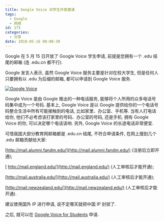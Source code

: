 ```yaml
---
title: Google Voice 对学生开放邀请
tags:
  - Google
  - 网络
id: 175
categories:
  - 分享
date: 2010-05-16 08:00:30
---
```


Google 在 5 月 15 日开放了 Google Voice 学生申请, 前提是您拥有一个 .edu 结尾的邮箱 (连 .edu.cn 都不行).

Google 发言人表示, 虽然 Google Voice 服务主要是针对在校大学生, 但是任何人只要拥有以 .edu 为后缀的邮箱, 都可以申请到 Google Voice 服务.

[![Google Voice](http://img.beamnote.com/2010/Google-Voice.jpg)](http://img.beamnote.com/2010/Google-Voice.jpg)<!-- more -->

Google Voice 是由 Google 推出的一种电话服务, 能够将个人所用的众多电话号码集中成为一个号码. 基本上, Google Voice 是以 Google 提供给你的一个电话号码整合生活中所有可能接触到的电话, 比如家里、办公室、手机等. 当有人打电话给你, 他们不必考虑该打家里的号码、办公室的号码, 还是手机. 拥有 Google Voice 的你, 可以决定哪个电话该响. 另外, Google Voice 的长途电话非常便宜.

可惜我国大部分教育网邮箱都是 .edu.cn 结尾, 不符合申请条件, 在网上搜到几个 .edu 邮箱贡献给大家:

[http://mail.alumni.fandm.edu/](http://mail.alumni.fandm.edu/) (注册后立即开通);

[ http://mail.england.edu/](http://mail.england.edu/) (人工审核后才能开通);

[http://mail.australia.edu/](http://mail.australia.edu/) (人工审核后才能开通);

[http://mail.newzealand.edu/](http://mail.newzealand.edu/) (人工审核后才能开通).

建议使用国外 IP 进行申请, 说不定哪天就把中国 IP 封锁了.

之后, 就可以在 [Google Voice for Students](http://www.google.com/googlevoice/students.html) 申请.
